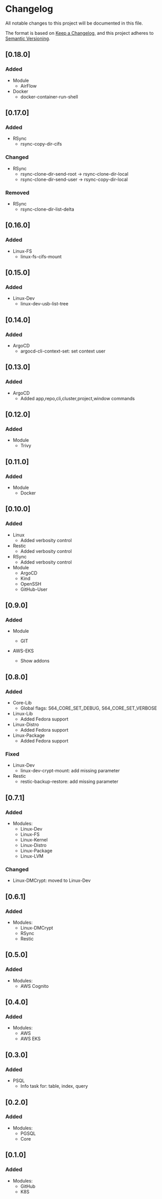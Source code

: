 # Changelog

All notable changes to this project will be documented in this file.

The format is based on [Keep a Changelog](https://keepachangelog.com/en/1.0.0/),
and this project adheres to [Semantic Versioning](https://semver.org/spec/v2.0.0.html).

## [0.18.0]

### Added

- Module
  - AirFlow
- Docker
  - docker-container-run-shell

## [0.17.0]

### Added

- RSync
  - rsync-copy-dir-cifs

### Changed

- RSync
  - rsync-clone-dir-send-root -> rsync-clone-dir-local
  - rsync-clone-dir-send-user -> rsync-copy-dir-local

### Removed

- RSync
  - rsync-clone-dir-list-delta

## [0.16.0]

### Added

- Linux-FS
  - linux-fs-cifs-mount

## [0.15.0]

### Added

- Linux-Dev
  - linux-dev-usb-list-tree

## [0.14.0]

### Added

- ArgoCD
  - argocd-cli-context-set: set context user

## [0.13.0]

### Added

- ArgoCD
  - Added app,repo,cli,cluster,project,window commands

## [0.12.0]

### Added

- Module
  - Trivy

## [0.11.0]

### Added

- Module
  - Docker

## [0.10.0]

### Added

- Linux
  - Added verbosity control
- Restic
  - Added verbosity control
- RSync
  - Added verbosity control
- Module
  - ArgoCD
  - Kind
  - OpenSSH
  - GitHub-User

## [0.9.0]

### Added

- Module
  - GIT

- AWS-EKS
  - Show addons

## [0.8.0]

### Added

- Core-Lib
  - Global flags: S64_CORE_SET_DEBUG, S64_CORE_SET_VERBOSE
- Linux-Lib
  - Added Fedora support
- Linux-Distro
  - Added Fedora support
- Linux-Package
  - Added Fedora support

### Fixed

- Linux-Dev
  - linux-dev-crypt-mount: add missing parameter
- Restic
  - restic-backup-restore: add missing parameter

## [0.7.1]

### Added

- Modules:
  - Linux-Dev
  - Linux-FS
  - Linux-Kernel
  - Linux-Distro
  - Linux-Package
  - Linux-LVM

### Changed

- Linux-DMCrypt: moved to Linux-Dev

## [0.6.1]

### Added

- Modules:
  - Linux-DMCrypt
  - RSync
  - Restic

## [0.5.0]

### Added

- Modules:
  - AWS Cognito

## [0.4.0]

### Added

- Modules:
  - AWS
  - AWS EKS

## [0.3.0]

### Added

- PSQL
  - Info task for: table, index, query

## [0.2.0]

### Added

- Modules:
  - PGSQL
  - Core

## [0.1.0]

### Added

- Modules:
  - GitHub
  - K8S
